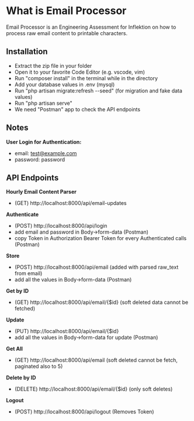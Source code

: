 # What is Email Processor

Email Processor is an Engineering Assessment for Inflektion on how to process raw email content to printable characters.

## Installation

-  Extract the zip file in your folder
-  Open it to your favorite Code Editor (e.g. vscode, vim)
-  Run "composer install" in the terminal while in the directory
-  Add your database values in .env (mysql)
-  Run "php artisan migrate:refresh --seed" (for migration and fake data values)
-  Run "php artisan serve"
-  We need "Postman" app to check the API endpoints

## Notes

**User Login for Authentication:**

-  email: test@example.com
-  password: password

## API Endpoints

**Hourly Email Content Parser**
- (GET) http://localhost:8000/api/email-updates

**Authenticate**
- (POST) http://localhost:8000/api/login
- add email and password in Body->form-data (Postman)
- copy Token in Authorization Bearer Token for every Authenticated calls (Postman)

**Store**
- (POST) http://localhost:8000/api/email (added with parsed raw_text from email)
- add all the values in Body->form-data (Postman)

**Get by ID**
- (GET) http://localhost:8000/api/email/{$id} (soft deleted data cannot be fetched)

**Update**
- (PUT) http://localhost:8000/api/email/{$id}
- add all the values in Body->form-data for update (Postman)

**Get All**
- (GET) http://localhost:8000/api/email (soft deleted cannot be fetch, paginated also to 5)

**Delete by ID**
- (DELETE) http://localhost:8000/api/email/{$id} (only soft deletes)

**Logout**
- (POST) http://localhost:8000/api/logout (Removes Token)